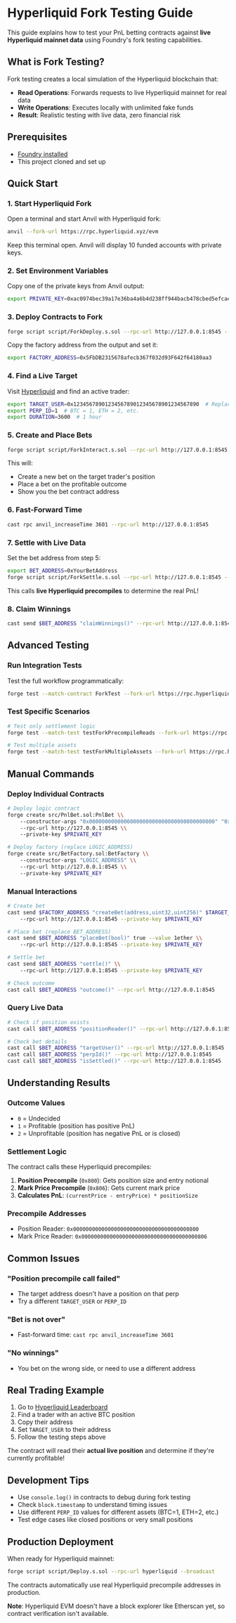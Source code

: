 # Hyperliquid Fork Testing Guide

This guide explains how to test your PnL betting contracts against **live Hyperliquid mainnet data** using Foundry's fork testing capabilities.

## What is Fork Testing?

Fork testing creates a local simulation of the Hyperliquid blockchain that:
- **Read Operations**: Forwards requests to live Hyperliquid mainnet for real data
- **Write Operations**: Executes locally with unlimited fake funds
- **Result**: Realistic testing with live data, zero financial risk

## Prerequisites

- [Foundry installed](https://book.getfoundry.sh/getting-started/installation)
- This project cloned and set up

## Quick Start

### 1. Start Hyperliquid Fork

Open a terminal and start Anvil with Hyperliquid fork:

```bash
anvil --fork-url https://rpc.hyperliquid.xyz/evm
```

Keep this terminal open. Anvil will display 10 funded accounts with private keys.

### 2. Set Environment Variables

Copy one of the private keys from Anvil output:

```bash
export PRIVATE_KEY=0xac0974bec39a17e36ba4a6b4d238ff944bacb478cbed5efcae784d7bf4f2ff80
```

### 3. Deploy Contracts to Fork

```bash
forge script script/ForkDeploy.s.sol --rpc-url http://127.0.0.1:8545 --broadcast
```

Copy the factory address from the output and set it:

```bash
export FACTORY_ADDRESS=0x5FbDB2315678afecb367f032d93F642f64180aa3
```

### 4. Find a Live Target

Visit [Hyperliquid](https://app.hyperliquid.xyz/) and find an active trader:

```bash
export TARGET_USER=0x1234567890123456789012345678901234567890  # Replace with real address
export PERP_ID=1  # BTC = 1, ETH = 2, etc.
export DURATION=3600  # 1 hour
```

### 5. Create and Place Bets

```bash
forge script script/ForkInteract.s.sol --rpc-url http://127.0.0.1:8545 --broadcast
```

This will:
- Create a new bet on the target trader's position
- Place a bet on the profitable outcome
- Show you the bet contract address

### 6. Fast-Forward Time

```bash
cast rpc anvil_increaseTime 3601 --rpc-url http://127.0.0.1:8545
```

### 7. Settle with Live Data

Set the bet address from step 5:

```bash
export BET_ADDRESS=0xYourBetAddress
forge script script/ForkSettle.s.sol --rpc-url http://127.0.0.1:8545 --broadcast
```

This calls **live Hyperliquid precompiles** to determine the real PnL!

### 8. Claim Winnings

```bash
cast send $BET_ADDRESS "claimWinnings()" --rpc-url http://127.0.0.1:8545 --private-key $PRIVATE_KEY
```

## Advanced Testing

### Run Integration Tests

Test the full workflow programmatically:

```bash
forge test --match-contract ForkTest --fork-url https://rpc.hyperliquid.xyz/evm -vvv
```

### Test Specific Scenarios

```bash
# Test only settlement logic
forge test --match-test testForkPrecompileReads --fork-url https://rpc.hyperliquid.xyz/evm -vvv

# Test multiple assets
forge test --match-test testForkMultipleAssets --fork-url https://rpc.hyperliquid.xyz/evm -vvv
```

## Manual Commands

### Deploy Individual Contracts

```bash
# Deploy logic contract
forge create src/PnlBet.sol:PnlBet \\
    --constructor-args "0x0000000000000000000000000000000000000000" "0x0000000000000000000000000000000000000000" \\
    --rpc-url http://127.0.0.1:8545 \\
    --private-key $PRIVATE_KEY

# Deploy factory (replace LOGIC_ADDRESS)
forge create src/BetFactory.sol:BetFactory \\
    --constructor-args "LOGIC_ADDRESS" \\
    --rpc-url http://127.0.0.1:8545 \\
    --private-key $PRIVATE_KEY
```

### Manual Interactions

```bash
# Create bet
cast send $FACTORY_ADDRESS "createBet(address,uint32,uint256)" $TARGET_USER $PERP_ID $DURATION \\
    --rpc-url http://127.0.0.1:8545 --private-key $PRIVATE_KEY

# Place bet (replace BET_ADDRESS)
cast send $BET_ADDRESS "placeBet(bool)" true --value 1ether \\
    --rpc-url http://127.0.0.1:8545 --private-key $PRIVATE_KEY

# Settle bet
cast send $BET_ADDRESS "settle()" \\
    --rpc-url http://127.0.0.1:8545 --private-key $PRIVATE_KEY

# Check outcome
cast call $BET_ADDRESS "outcome()" --rpc-url http://127.0.0.1:8545
```

### Query Live Data

```bash
# Check if position exists
cast call $BET_ADDRESS "positionReader()" --rpc-url http://127.0.0.1:8545

# Check bet details
cast call $BET_ADDRESS "targetUser()" --rpc-url http://127.0.0.1:8545
cast call $BET_ADDRESS "perpId()" --rpc-url http://127.0.0.1:8545
cast call $BET_ADDRESS "isSettled()" --rpc-url http://127.0.0.1:8545
```

## Understanding Results

### Outcome Values
- `0` = Undecided
- `1` = Profitable (position has positive PnL)
- `2` = Unprofitable (position has negative PnL or is closed)

### Settlement Logic
The contract calls these Hyperliquid precompiles:
1. **Position Precompile** (`0x800`): Gets position size and entry notional
2. **Mark Price Precompile** (`0x806`): Gets current mark price
3. **Calculates PnL**: `(currentPrice - entryPrice) * positionSize`

### Precompile Addresses
- Position Reader: `0x0000000000000000000000000000000000000800`
- Mark Price Reader: `0x0000000000000000000000000000000000000806`

## Common Issues

### "Position precompile call failed"
- The target address doesn't have a position on that perp
- Try a different `TARGET_USER` or `PERP_ID`

### "Bet is not over"
- Fast-forward time: `cast rpc anvil_increaseTime 3601`

### "No winnings"
- You bet on the wrong side, or need to use a different address

## Real Trading Example

1. Go to [Hyperliquid Leaderboard](https://app.hyperliquid.xyz/leaderboard)
2. Find a trader with an active BTC position
3. Copy their address
4. Set `TARGET_USER` to their address
5. Follow the testing steps above

The contract will read their **actual live position** and determine if they're currently profitable!

## Development Tips

- Use `console.log()` in contracts to debug during fork testing
- Check `block.timestamp` to understand timing issues
- Use different `PERP_ID` values for different assets (BTC=1, ETH=2, etc.)
- Test edge cases like closed positions or very small positions

## Production Deployment

When ready for Hyperliquid mainnet:

```bash
forge script script/Deploy.s.sol --rpc-url hyperliquid --broadcast
```

The contracts automatically use real Hyperliquid precompile addresses in production.

**Note**: Hyperliquid EVM doesn't have a block explorer like Etherscan yet, so contract verification isn't available.